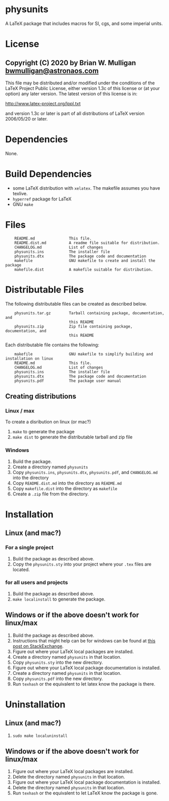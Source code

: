 # physunits
A LaTeX package that includes macros for SI, cgs, and some imperial units.

# License
Copyright (C) 2020 by Brian W. Mulligan <bwmulligan@astronaos.com>
-----------------------------------------------------------

This file may be distributed and/or modified under the conditions of
the LaTeX Project Public License, either version 1.3c of this license
or (at your option) any later version. The latest version of this
license is in:

http://www.latex-project.org/lppl.txt

and version 1.3c or later is part of all distributions of LaTeX
version 2006/05/20 or later.

# Dependencies
None.

# Build Dependencies
- some LaTeX distribution with `xelatex`. The makefile assumes you have texlive.
- `hyperref` package for LaTeX
- GNU `make`

# Files
```
    README.md               This file.
    README.dist.md          A readme file suitable for distribution.
    CHANGELOG.md            List of changes
    physunits.ins           The installer file
    physunits.dtx           The package code and documentation
    makefile                GNU makefile to create and install the package
    makefile.dist           A makefile suitable for distribution.
```

# Distributable Files
The following distributable files can be created as described below.
```
    physunits.tar.gz        Tarball containing package, documentation, and 
                            this README
    physunits.zip           Zip file containing package, documentation, and 
                            this README
```
Each distributable file contains the following:
```
    makefile                GNU makefile to simplify building and installation on linux
    README.md               This file.
    CHANGELOG.md            List of changes
    physunits.ins           The installer file
    physunits.dtx           The package code and documentation
    physunits.pdf           The package user manual
```
## Creating distributions

### Linux / max
To create a disribution on linux (or mac?)
1. `make` to generate the package
1. `make dist` to generate the distributable tarball and zip file

### Windows
1. Build the package.
1. Create a directory named `physunits`
1. Copy `physunits.ins`, `physunits.dtx`, `physunits.pdf`, and `CHANGELOG.md` into the directory
1. Copy `README.dist.md` into the directory as `README.md`
1. Copy `makefile.dist` into the directory as `makefile`
1. Create a `.zip` file from the directory.

# Installation
## Linux (and mac?)
### For a single project
1. Build the package as described above.
1. Copy the `physunits.sty` into your project where your `.tex` files are located.
### for all users and projects
1. Build the package as described above.
1. `make localinstall` to generate the package.


## Windows or if the above doesn't work for linux/max
1. Build the package as described above.
1. Instructions that might help can be for windows can be found at [this post on StackExchange](https://tex.stackexchange.com/questions/369921/loading-packages-with-ins-and-dtx-files).
1. Figure out where your LaTeX local packages are installed.
1. Create a directory named `physunits` in that location.
1. Copy `physunits.sty` into the new directory.
1. Figure out where your LaTeX local package documentation is installed.
1. Create a directory named `physunits` in that location.
1. Copy `physunits.pdf` into the new directory.
1. Run `texhash` or the equivalent to let latex know the package is there.

# Uninstallation

## Linux (and mac?)
1. `sudo make localuninstall`

## Windows or if the above doesn't work for linux/max
1. Figure out where your LaTeX local packages are installed.
1. Delete the directory named `physunits` in that location.
1. Figure out where your LaTeX local package documentation is installed.
1. Delete the directory named `physunits` in that location.
1. Run `texhash` or the equivalent to let LaTeX know the package is gone.

